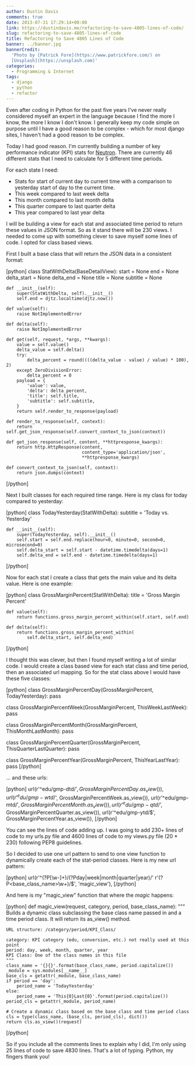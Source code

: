 ```yaml
---
author: Dustin Davis
comments: true
date: 2013-07-31 17:29:14+00:00
link: https://dustindavis.me/refactoring-to-save-4805-lines-of-code/
slug: refactoring-to-save-4805-lines-of-code
title: Refactoring to Save 4805 Lines of Code
banner: ../banner.jpg
bannerCredit:
  'Photo by [Patrick Fore](https://www.patrickfore.com/) on
  [Unsplash](https://unsplash.com)'
categories:
  - Programming & Internet
tags:
  - django
  - python
  - refactor
---
```


Even after coding in Python for the past five years I've never really considered
myself an expert in the language because I find the more I know, the more I know
I don't know. I generally keep my code simple on purpose until I have a good
reason to be complex - which for most django sites, I haven't had a good reason
to be complex.

Today I had good reason. I'm currently building a number of key performance
indicator (KPI) stats for [Neutron](http://www.neutroninteractive.com). There
are currently 46 different stats that I need to calculate for 5 different time
periods.

For each state I need:

- Stats for start of current day to current time with a comparison to yesterday
  start of day to the current time.
- This week compared to last week delta
- This month compared to last month delta
- This quarter compare to last quarter delta
- This year compared to last year delta

I will be building a view for each stat and associated time period to return
these values in JSON format. So as it stand there will be 230 views. I needed to
come up with something clever to save myself some lines of code. I opted for
class based views.

First I built a base class that will return the JSON data in a consistent
format:

[python] class StatWithDelta(BaseDetailView): start = None end = None
delta_start = None delta_end = None title = None subtitle = None

    def __init__(self):
        super(StatWithDelta, self).__init__()
        self.end = djtz.localtime(djtz.now())

    def value(self):
        raise NotImplementedError

    def delta(self):
        raise NotImplementedError

    def get(self, request, *args, **kwargs):
        value = self.value()
        delta_value = self.delta()
        try:
            delta_percent = round((((delta_value - value) / value) * 100), 2)
        except ZeroDivisionError:
            delta_percent = 0
        payload = {
            'value': value,
            'delta': delta_percent,
            'title': self.title,
            'subtitle': self.subtitle,
        }
        return self.render_to_response(payload)

    def render_to_response(self, context):
        return self.get_json_response(self.convert_context_to_json(context))

    def get_json_response(self, content, **httpresponse_kwargs):
        return http.HttpResponse(content,
                                 content_type='application/json',
                                 **httpresponse_kwargs)

    def convert_context_to_json(self, context):
        return json.dumps(context)

[/python]

Next I built classes for each required time range. Here is my class for today
compared to yesterday:

[python] class TodayYesterday(StatWithDelta): subtitle = 'Today vs. Yesterday'

    def __init__(self):
        super(TodayYesterday, self).__init__()
        self.start = self.end.replace(hour=0, minute=0, second=0, microsecond=0)
        self.delta_start = self.start - datetime.timedelta(days=1)
        self.delta_end = self.end - datetime.timedelta(days=1)

[/python]

Now for each stat I create a class that gets the main value and its delta value.
Here is one example:

[python] class GrossMarginPercent(StatWithDelta): title = 'Gross Margin Percent'

    def value(self):
        return functions.gross_margin_percent_within(self.start, self.end)

    def delta(self):
        return functions.gross_margin_percent_within(
            self.delta_start, self.delta_end)

[/python]

I thought this was clever, but then I found myself writing a lot of similar
code. I would create a class based view for each stat class and time period,
then an associated url mapping. So for the stat class above I would have these
five classes:

[python] class GrossMarginPercentDay(GrossMarginPercent, TodayYesterday): pass

class GrossMarginPercentWeek(GrossMarginPercent, ThisWeekLastWeek): pass

class GrossMarginPercentMonth(GrossMarginPercent, ThisMonthLastMonth): pass

class GrossMarginPercentQuarter(GrossMarginPercent, ThisQuarterLastQuarter):
pass

class GrossMarginPercentYear(GrossMarginPercent, ThisYearLastYear): pass
[/python]

... and these urls:

[python]
url(r'^edu/gmp-dtd/$', GrossMarginPercentDay.as_view()),
    url(r'^edu/gmp-wtd/$',
GrossMarginPercentWeek.as_view()),
url(r'^edu/gmp-mtd/$', GrossMarginPercentMonth.as_view()),
    url(r'^edu/gmp-qtd/$',
GrossMarginPercentQuarter.as_view()), url(r'^edu/gmp-ytd/\$',
GrossMarginPercentYear.as_view()), [/python]

You can see the lines of code adding up. I was going to add 230+ lines of code
to my urls.py file and 4600 lines of code to my views.py file (20 \* 230)
following PEP8 guidelines.

So I decided to use one url pattern to send to one view function to dynamically
create each of the stat-period classes. Here is my new url pattern:

[python] url(r'^(?P<category>[\w\-]+)/(?P<period>day|week|month|quarter|year)/'
r'(?P<base_class_name>\w+)/\$', 'magic_view'), [/python]

And here is my "magic_view" function that where the _magic_ happens:

[python] def magic_view(request, category, period, base_class_name): """ Builds
a dynamic class subclassing the base class name passed in and a time period
class. It will return its as_view() method.

    URL structure: /category/period/KPI_Class/

    category: KPI category (edu, conversion, etc.) not really used at this point
    period: day, week, month, quarter, year
    KPI Class: One of the class names in this file
    """
    class_name = '{}{}'.format(base_class_name, period.capitalize())
    _module = sys.modules[__name__]
    base_cls = getattr(_module, base_class_name)
    if period == 'day':
        period_name = 'TodayYesterday'
    else:
        period_name = 'This{0}Last{0}'.format(period.capitalize())
    period_cls = getattr(_module, period_name)

    # Create a dynamic class based on the base class and time period class
    cls = type(class_name, (base_cls, period_cls), dict())
    return cls.as_view()(request)

[/python]

So if you include all the comments lines to explain why I did, I'm only using 25
lines of code to save 4830 lines. That's a lot of typing. Python, my fingers
thank you!

